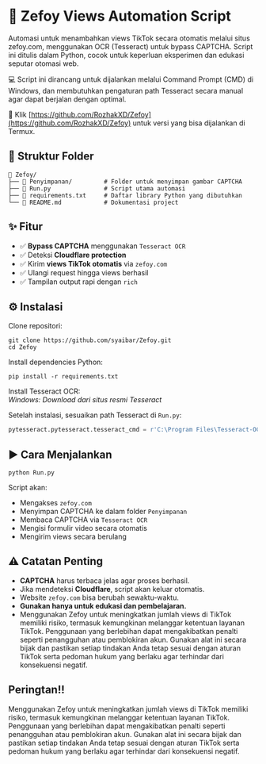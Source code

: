 # 🎯 Zefoy Views Automation Script
Automasi untuk menambahkan views TikTok secara otomatis melalui situs zefoy.com, menggunakan OCR (Tesseract) untuk bypass CAPTCHA. Script ini ditulis dalam Python, cocok untuk keperluan eksperimen dan edukasi seputar otomasi web.

💻 Script ini dirancang untuk dijalankan melalui Command Prompt (CMD) di Windows, dan membutuhkan pengaturan path Tesseract secara manual agar dapat berjalan dengan optimal.

📱 Klik [https://github.com/RozhakXD/Zefoy](https://github.com/RozhakXD/Zefoy) untuk versi yang bisa dijalankan di Termux.

## 📁 Struktur Folder
```
📂 Zefoy/
├── 📁 Penyimpanan/         # Folder untuk menyimpan gambar CAPTCHA
├── 📄 Run.py               # Script utama automasi
├── 📄 requirements.txt     # Daftar library Python yang dibutuhkan
└── 📄 README.md            # Dokumentasi project
```


## ✨ Fitur
- ✅ **Bypass CAPTCHA** menggunakan `Tesseract OCR`
- ✅ Deteksi **Cloudflare protection**
- ✅ Kirim **views TikTok otomatis** via `zefoy.com`
- ✅ Ulangi request hingga views berhasil
- ✅ Tampilan output rapi dengan `rich`


## ⚙️ Instalasi
Clone repositori:
```
git clone https://github.com/syaibar/Zefoy.git
cd Zefoy
```

Install dependencies Python:
```
pip install -r requirements.txt
```

Install Tesseract OCR:  
*Windows: Download dari situs resmi Tesseract*

Setelah instalasi, sesuaikan path Tesseract di `Run.py`:
```python
pytesseract.pytesseract.tesseract_cmd = r'C:\Program Files\Tesseract-OCR\tesseract.exe'
```


## ▶️ Cara Menjalankan
```
python Run.py
```

Script akan:
- Mengakses `zefoy.com`
- Menyimpan CAPTCHA ke dalam folder `Penyimpanan`
- Membaca CAPTCHA via `Tesseract OCR`
- Mengisi formulir video secara otomatis
- Mengirim views secara berulang


## ⚠️ Catatan Penting
- **CAPTCHA** harus terbaca jelas agar proses berhasil.
- Jika mendeteksi **Cloudflare**, script akan keluar otomatis.
- Website `zefoy.com` bisa berubah sewaktu-waktu.
- **Gunakan hanya untuk edukasi dan pembelajaran.**
- Menggunakan Zefoy untuk meningkatkan jumlah views di TikTok memiliki risiko, termasuk kemungkinan melanggar ketentuan layanan TikTok. Penggunaan yang berlebihan dapat mengakibatkan penalti seperti penangguhan atau pemblokiran akun. Gunakan alat ini secara bijak dan pastikan setiap tindakan Anda tetap sesuai dengan aturan TikTok serta pedoman hukum yang berlaku agar terhindar dari konsekuensi negatif.

## Peringtan!!
Menggunakan Zefoy untuk meningkatkan jumlah views di TikTok memiliki risiko, termasuk kemungkinan melanggar ketentuan layanan TikTok. Penggunaan yang berlebihan dapat mengakibatkan penalti seperti penangguhan atau pemblokiran akun. Gunakan alat ini secara bijak dan pastikan setiap tindakan Anda tetap sesuai dengan aturan TikTok serta pedoman hukum yang berlaku agar terhindar dari konsekuensi negatif.
